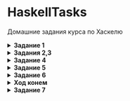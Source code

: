 # HaskellTasks
Домашние задания курса по Хаскелю

<details> 
<summary><b>Задание 1 </b></summary>
Написать функцию <i>hasPair :: Integer -> Bool</i>, которая проверяет, есть ли в десятичной записи заданного числа две подряд идущие одинаковые цифры.    
 
 Например, <i>hasPair 1001 => True</i>, а <i>hasPair 1212 => False</i>.
   
   [Решение](Hw1.hs)
</details>

<details> 
<summary><b>Задания 2,3 </b></summary>
<b> Задание 2 </b>       

Назовем “производной” элемента числового списка разность между следующим в списке и данным элементом. Производной последнего элемента будем считать 0.   
Например, список производных элементов списка [3,1,2,5,7,6] будет список [-2,1,3,2,-1,0].   
Написать функцию <i>maxDeriv :: Real a => [a] -> Int</i>, которая в заданном списке числовых элементов находит индекс элемента с максимальной “производной”.   
Например, в вышеприведенном списке таким индексом будет 2, поскольку элемент с этим индексом имеет максимальную производную - 3.

<b> Задание 3 </b>   
В заданной строке символов будем считать числом произвольную последовательность цифр, слева и справа от которой не находится цифра.
Написать функцию <i>maxNumber :: String -> Integer</i>, выдающую числовое значение самого большого “числа” в строке.  
Например, результатом вызова функции с аргументом "0xFF55 00012 -100 19" должно быть 100. Если чисел в строке нет совсем, то это ошибка аргумента.


   [Решение](Hw2.hs)
</details>

<details> 
<summary><b>Задание 4 </b></summary>
Написать функцию <i>preHigher :: Ord a => [a] -> [Int]</i>, которая по заданному списку элементов выдает список индексов тех из них, которые строго меньше следующего.     

Например, в числовом списке [1, 2.2, 2.1, 3.14, 2.7, 1.618] числа, меньшие следующего в списке - это 1 и 2.1, поэтому вызов <i>preHigher [1, 2.2, 2.1, 3.14, 2.7, 1.618]</i> должен выдать список [0, 2] - список индексов этих элементов.


   [Решение](Hw4.hs)
</details>


<details> 
<summary><b>Задание 5 </b></summary>
Во задачах всех вариантов используется представление словаря в виде префиксного дерева (Trie, бор) без корневого элемента:

<i>data Trie = Empty | Node Char [Trie]   
type Dictionary = [Trie]</i>  
Например, словарь, содержащий слова “bit”, “byte”, “bite”, “site” будет представлен следующим образом (с точностью до порядка элементов списков):  
<i>[Node 'b' [Node 'i' [Node 't' [Empty,  
Node 'e' [Empty]]],  
Node 'y' [Node 't' [Node 'e' [Empty]]]],  
Node 's' [Node 'i' [Node 't' [Node 'e' [Empty]]]]]</i>  
           
Написать функцию <i>listWords :: Dictionary -> [String]</i>, которая выдает список всех слов в заданном словаре.
 

   [Решение](Hw5.hs)
</details>


<details> 
<summary><b>Задание 6 </b></summary>
<b> Задание 1 </b>  
В первой задаче каждого варианта требуется выбрать представление и определить тип данных  

<i>data Map key value = ..</i>  
для которого требуется реализовать стандартный набор методов для манипуляций с “отображением”:
<ul>
<i><li>get :: Eq k => k -> Map k v -> Maybe v</li>  
<li>put :: Eq k => (k, v) -> Map k v -> Map k v</li>  
<li>remove :: Eq k => k -> Map k v -> Map k v</li>  
<li>keys :: Map k v -> [k]</li>  
<li>values :: Map k v -> [v]</li></i>    
</ul>
Все вышеперечисленные функции имеют обычный для операций над отображениями смысл:
<ul>
<li>найти значение по ключу (<i>get</i>)</li>
<li>добавить или заменить существующую пару &lt;ключ,значение&gt; (<i>put</i>)</li>
<li>удалить пару с заданным ключом (<i>remove</i>)</li>
<li>выдать множество (список) всех ключей (<i>keys</i>)</li>
<li>выдать список всех значений (<i>values</i>)</li> 
</ul>  
Не следует сильно заботиться об эффективности представления и скорости работы функций, например, подойдет реализация в виде списка пар. 
 
Кроме этого в каждом из вариантов требуется определить дополнительную функцию.

Написать функцию <i>removeBy :: (k -> Bool) -> Map k v -> Map k v</i>, которая удаляет из заданного отображения те пары, ключи которых удовлетворяют критерию, заданному первым аргументом функции.  
Например, вызов <i>removeBy (&lt;0) m</i>  удалит из отображения m  те пары, ключи которых меньше нуля.

<b> Задание 2 </b>
 
Во второй задаче биномиальная куча определяется как список биномиальных деревьев, упорядоченный по возрастанию степеней.  
Как и положено в куче, все потомки каждого элемента больше или равны этому элементу.  
<i>type BinHeap e = [BinTree e]  
data BinTree e = BinTree e [BinTree e]</i>  

Аргументы типа данных BinTree представляют собой компоненты узла биномиальной кучи: содержащееся в узле значение и список поддеревьев.  
Написать функцию <i>replace :: Ord e => e -> BinHeap e -> BinHeap e</i>, которая меняет в куче минимальное значение на заданное первым аргументом новое значение и выдает модифицированную кучу.

   [Решение](Hw6.hs)
</details>

<details> 
<summary><b>Ход конем</b></summary>
 
Написать функцию, находяющую цикл коня, проходящего все поля шахматной доски и возвращающийся на исходную позицию
(полный перебор)


   [Решение](KnightsBruteForce.hs)
</details>


<details> 
<summary><b>Задание 7</b></summary>
 
Строка содержит натуральные числа, разделенные знаками '+', '-', '*', например, "12+23*2".
 
Написать функцию <i>addPars :: String -> String</i>, которая добавляет в строку круглые скобки таким образом, чтобы результат вычисления выражения стал максимальным.  
Например, для приведенной строки "12+23*2" результатом будет "((12+23)*2)" (с точностью до внешней пары скобок).  
Порядок выполнения операций в результирующей строке должен определяться только скобками, приоритеты операций не учитываются.    Функция должна выдавать результат за приемлемое время для строки, содержащей 10-12 операндов.


   [Решение](Hw7.hs)
</details>
